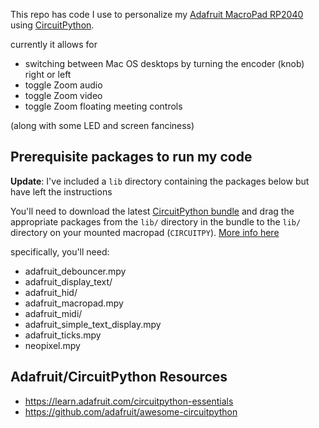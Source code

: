 This repo has code I use to personalize my [Adafruit MacroPad RP2040](https://learn.adafruit.com/adafruit-macropad-rp2040) using [CircuitPython](https://docs.circuitpython.org/en/latest/README.html).

currently it allows for
- switching between Mac OS desktops by turning the encoder (knob) right or left
- toggle Zoom audio
- toggle Zoom video
- toggle Zoom floating meeting controls

(along with some LED and screen fanciness)

## Prerequisite packages to run my code

**Update**: I've included a `lib` directory containing the packages below but have left the instructions

You'll need to download the latest [CircuitPython bundle](https://circuitpython.org/libraries) and drag the appropriate packages from the `lib/` directory in the bundle to the `lib/` directory on your mounted macropad (`CIRCUITPY`). [More info here](https://learn.adafruit.com/adafruit-macropad-rp2040/macropad-circuitpython-library)

specifically, you'll need:
- adafruit_debouncer.mpy
- adafruit_display_text/ 
- adafruit_hid/ 
- adafruit_macropad.mpy 
- adafruit_midi/
- adafruit_simple_text_display.mpy
- adafruit_ticks.mpy
- neopixel.mpy 


## Adafruit/CircuitPython Resources
- https://learn.adafruit.com/circuitpython-essentials
- https://github.com/adafruit/awesome-circuitpython

